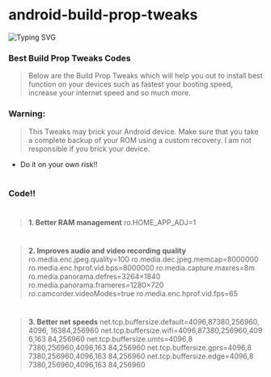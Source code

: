 # android-build-prop-tweaks

![Typing SVG](https://readme-typing-svg.herokuapp.com?color=%2349F707&size=30&lines=☣️+android-build-;☣️+prop-tweaks+☣️)

### Best Build Prop Tweaks Codes
>Below are the Build Prop Tweaks which will help you out to install best function on your devices such as fastest your booting speed, increase your internet speed and so much more.

### Warning:
>This Tweaks may brick your Android device. Make sure that you take a complete backup of your ROM using a custom recovery. I am not responsible if you brick your device.

- Do it on your own risk‼️

#
### Code‼️
#
>**1. Better RAM management**
>ro.HOME_APP_ADJ=1
#
>**2. Improves audio and video recording quality**
>ro.media.enc.jpeg.quality=100
>ro.media.dec.jpeg.memcap=8000000
>ro.media.enc.hprof.vid.bps=8000000
>ro.media.capture.maxres=8m
>ro.media.panorama.defres=3264×1840
>ro.media.panorama.frameres=1280×720
>ro.camcorder.videoModes=true
>ro.media.enc.hprof.vid.fps=65
#
>**3. Better net speeds**
>net.tcp.buffersize.default=4096,87380,256960, 4096, 16384,256960
>net.tcp.buffersize.wifi=4096,87380,256960,409 6,163 84,256960
>net.tcp.buffersize.umts=4096,8 7380,256960,4096,163 84,256960
>net.tcp.buffersize.gprs=4096,8 7380,256960,4096,163 84,256960
>net.tcp.buffersize.edge=4096,8 7380,256960,4096,163 84,256960
#
